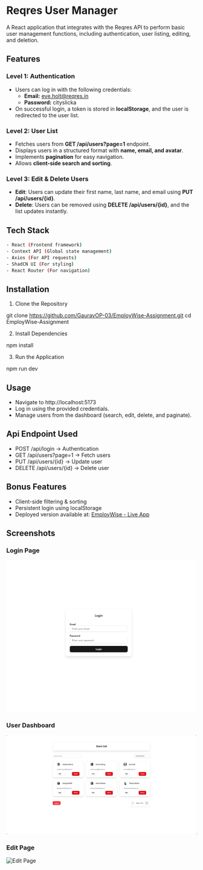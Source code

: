 # Reqres User Manager
A React application that integrates with the Reqres API to perform basic user management functions, including authentication, user listing, editing, and deletion.

## Features

### Level 1: Authentication

- Users can log in with the following credentials:
  - **Email:** eve.holt@reqres.in
  - **Password:** cityslicka
- On successful login, a token is stored in **localStorage**, and the user is redirected to the user list.

### Level 2: User List

- Fetches users from **GET /api/users?page=1** endpoint.
- Displays users in a structured format with **name, email, and avatar**.
- Implements **pagination** for easy navigation.
- Allows **client-side search and sorting**.

### Level 3: Edit & Delete Users

- **Edit**: Users can update their first name, last name, and email using **PUT /api/users/{id}**.
- **Delete**: Users can be removed using **DELETE /api/users/{id}**, and the list updates instantly.

## Tech Stack

```bash
- React (Frontend framework)
- Context API (Global state management)
- Axios (For API requests)
- ShadCN UI (For styling)
- React Router (For navigation)
```

## Installation

1. Clone the Repository

git clone https://github.com/GauravOP-03/EmployWise-Assignment.git
cd EmployWise-Assignment

2. Install Dependencies

npm install

3. Run the Application

npm run dev

## Usage

- Navigate to http://localhost:5173
- Log in using the provided credentials.
- Manage users from the dashboard (search, edit, delete, and paginate).

## Api Endpoint Used

- POST /api/login → Authentication
- GET /api/users?page=1 → Fetch users
- PUT /api/users/{id} → Update user
- DELETE /api/users/{id} → Delete user

## Bonus Features

- Client-side filtering & sorting
- Persistent login using localStorage
- Deployed version available at: [EmployWise - Live App](https://employwise-assesment.onrender.com/login)

## Screenshots


### Login Page
![Login Page](./public/image.png)

### User Dashboard
![User Dashboard](./public/dashboard.png)

### Edit Page
![Edit Page](./public/Mobile.png)